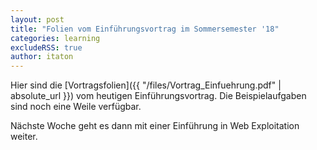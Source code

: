 ```yaml
---
layout: post
title: "Folien vom Einführungsvortrag im Sommersemester '18"
categories: learning
excludeRSS: true
author: itaton
---
```


Hier sind die [Vortragsfolien]({{ "/files/Vortrag_Einfuehrung.pdf" | absolute_url }}) vom heutigen Einführungsvortrag.
Die Beispielaufgaben sind noch eine Weile verfügbar.

Nächste Woche geht es dann mit einer Einführung in Web Exploitation weiter.
